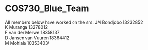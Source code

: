 # COS730_Blue_Team

All members below have worked on the srs:
JM Bondjobo 13232852\
K Muranga 13278012\
F van der Merwe 18358137\
D Jansen van Vuuren 18364412\
M Mohlala 10353403\
